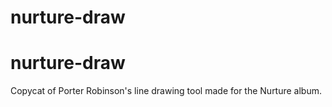 # nurture-draw

# nurture-draw

Copycat of Porter Robinson's line drawing tool made for the Nurture album.
